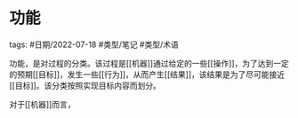 # 功能

tags: #日期/2022-07-18 #类型/笔记 #类型/术语 

功能，是对过程的分类。该过程是[[机器]]通过给定的一些[[操作]]，为了达到一定的预期[[目标]]，发生一些[[行为]]，从而产生[[结果]]，该结果是为了尽可能接近[[目标]]。该分类按照实现目标内容而划分。

对于[[机器]]而言，
